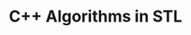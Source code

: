 ---
id: cpp-algorithms-in-STL
title: C++ Algorithms in STL
sidebar_label: C++ Algorithms in STL
sidebar_position: 2
tags:
  [
    c++,
    programming,
    standard template library,
    c++ STL,
    c++ algorithms,
    algorithms in STL,
    c++ STL algorithms
  ]
description: In this tutorial, we'll explore STL algorithms in C++. We'll cover the wide range of algorithms provided by the Standard Template Library, including sorting, searching, counting, and manipulating data. You'll learn how to apply these algorithms to various STL containers and how to leverage their power to write more efficient and concise code. Understanding STL algorithms is essential for optimizing your C++ programs, allowing you to perform complex operations with ease and efficiency.
---